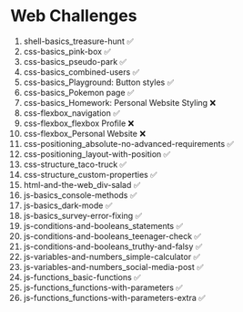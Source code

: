 # Web Challenges

 1. shell-basics_treasure-hunt ✅
 2. css-basics_pink-box  ✅
 3. css-basics_pseudo-park ✅  
 4. css-basics_combined-users ✅
 5. css-basics_Playground: Button styles ✅
 6. css-basics_Pokemon page ✅
 7. css-basics_Homework: Personal Website Styling ❌
 8. css-flexbox_navigation ✅
 9. css-flexbox_flexbox Profile ❌
 10. css-flexbox_Personal Website ❌
 11. css-positioning_absolute-no-advanced-requirements ✅
 12. css-positioning_layout-with-position ✅
 13. css-structure_taco-truck ✅
 14. css-structure_custom-properties ✅
 15. html-and-the-web_div-salad ✅
 16. js-basics_console-methods ✅
 17. js-basics_dark-mode ✅
 18. js-basics_survey-error-fixing ✅
 19. js-conditions-and-booleans_statements ✅
 20. js-conditions-and-booleans_teenager-check ✅
 21. js-conditions-and-booleans_truthy-and-falsy ✅
 22. js-variables-and-numbers_simple-calculator ✅
 23. js-variables-and-numbers_social-media-post ✅
 24. js-functions_basic-functions ✅
 25. js-functions_functions-with-parameters ✅
 26. js-functions_functions-with-parameters-extra ✅
